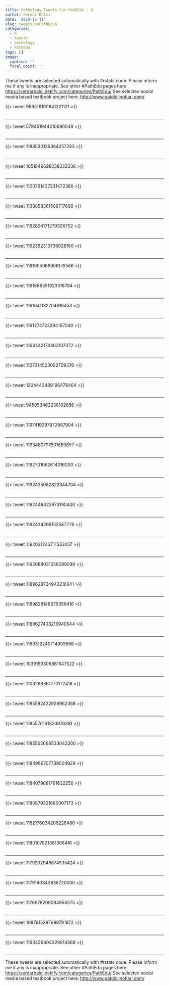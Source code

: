 ```yaml
---
title: Pathology Tweets For PathEdu - 6
author: Serdar Balci
date: '2019-12-11'
slug: tweetsForPathEdu6
categories:
  - R
  - tweets
  - pathology
  - PathEdu
tags: []
image:
  caption: ''
  focal_point: ''
---
```



These tweets are selected automatically with #rstats code. Please inform me if any is inappropriate.
See other #PathEdu pages here: https://serdarbalci.netlify.com/categories/PathEdu/ 
See selected social media based textbook project here: http://www.patolojinotlari.com/

{{< tweet 989516190841221121 >}}
<br>
<br>
<hr>
{{< tweet 579451944210690049 >}}
<br>
<br>
<hr>
{{< tweet 1188530136364257283 >}}
<br>
<br>
<hr>
{{< tweet 1051849698238222338 >}}
<br>
<br>
<hr>
{{< tweet 1100761437331472386 >}}
<br>
<br>
<hr>
{{< tweet 1138858361506717696 >}}
<br>
<br>
<hr>
{{< tweet 1162824171279306752 >}}
<br>
<br>
<hr>
{{< tweet 1162352313736028160 >}}
<br>
<br>
<hr>
{{< tweet 1161995968906178566 >}}
<br>
<br>
<hr>
{{< tweet 1161666551923318784 >}}
<br>
<br>
<hr>
{{< tweet 1161641132704616453 >}}
<br>
<br>
<hr>
{{< tweet 1161274723294167040 >}}
<br>
<br>
<hr>
{{< tweet 1163442174463107072 >}}
<br>
<br>
<hr>
{{< tweet 1127314523092709376 >}}
<br>
<br>
<hr>
{{< tweet 1204443489196478464 >}}
<br>
<br>
<hr>
{{< tweet 945053462236102656 >}}
<br>
<br>
<hr>
{{< tweet 1197419397972987904 >}}
<br>
<br>
<hr>
{{< tweet 1193480797501689857 >}}
<br>
<br>
<hr>
{{< tweet 1192701062614016000 >}}
<br>
<br>
<hr>
{{< tweet 1192435082822344704 >}}
<br>
<br>
<hr>
{{< tweet 1192448422873190400 >}}
<br>
<br>
<hr>
{{< tweet 1192434269152587778 >}}
<br>
<br>
<hr>
{{< tweet 1192031243711533057 >}}
<br>
<br>
<hr>
{{< tweet 1192088031056089090 >}}
<br>
<br>
<hr>
{{< tweet 1189628724943216641 >}}
<br>
<br>
<hr>
{{< tweet 1189628148679356416 >}}
<br>
<br>
<hr>
{{< tweet 1189627408216940544 >}}
<br>
<br>
<hr>
{{< tweet 1189312240714993666 >}}
<br>
<br>
<hr>
{{< tweet 1039156306861547522 >}}
<br>
<br>
<hr>
{{< tweet 1103298361770172416 >}}
<br>
<br>
<hr>
{{< tweet 1185582432939962368 >}}
<br>
<br>
<hr>
{{< tweet 1185570161320976391 >}}
<br>
<br>
<hr>
{{< tweet 1185562068533043200 >}}
<br>
<br>
<hr>
{{< tweet 1184986707739004929 >}}
<br>
<br>
<hr>
{{< tweet 1184079881761632256 >}}
<br>
<br>
<hr>
{{< tweet 1180879321680007173 >}}
<br>
<br>
<hr>
{{< tweet 1182176034206228480 >}}
<br>
<br>
<hr>
{{< tweet 1180107821381308416 >}}
<br>
<br>
<hr>
{{< tweet 1179202948674535424 >}}
<br>
<br>
<hr>
{{< tweet 1179140343838720000 >}}
<br>
<br>
<hr>
{{< tweet 1176976209084858375 >}}
<br>
<br>
<hr>
{{< tweet 1087815287699791872 >}}
<br>
<br>
<hr>
{{< tweet 1163436404329914368 >}}
<br>
<br>
<hr>


These tweets are selected automatically with #rstats code. Please inform me if any is inappropriate.
See other #PathEdu pages here: https://serdarbalci.netlify.com/categories/PathEdu/ 
See selected social media based textbook project here: http://www.patolojinotlari.com/
